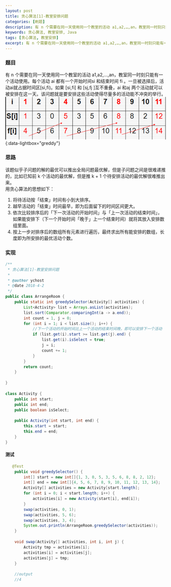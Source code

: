 ```yaml
---
layout: post
title: 贪心算法[1]-教室安排问题
categories: [刷题]
description: 有 n 个需要在同一天使用同一个教室的活动 a1,a2,…,an，教室同一时刻只能有一个活动使用。每个活动 ai 都有一个开始时间si 和结束时间 fi 。一旦被选择后，活动ai就占据时间区[si,fi)。如果 [si,fi] 和 [sj,fj ]互不重叠，ai 和aj 两个活动就可以被安排在这一天。该问题就是要安排这些活动使得尽量多的活动能不冲突的举行。
keywords: 贪心算法, 教室安排, Java
tags: [贪心算法, 教室安排]
excerpt: 有 n 个需要在同一天使用同一个教室的活动 a1,a2,…,an，教室同一时刻只能有一个活动使用。每个活动 ai 都有一个开始时间si 和结束时间 fi 。一旦被选择后，活动ai就占据时间区[si,fi)。如果 [si,fi] 和 [sj,fj ]互不重叠，ai 和aj 两个活动就可以被安排在这一天。该问题就是要安排这些活动使得尽量多的活动能不冲突的举行。
---
```


### 题目
有 n 个需要在同一天使用同一个教室的活动 a1,a2,…,an，教室同一时刻只能有一个活动使用。每个活动 ai 都有一个开始时间si 和结束时间 fi 。一旦被选择后，活动ai就占据时间区[si,fi)。如果 [si,fi] 和 [sj,fj ]互不重叠，ai 和aj 两个活动就可以被安排在这一天。该问题就是要安排这些活动使得尽量多的活动能不冲突的举行。  
[![greddy-arrange-room][img1]][img1]{:data-lightbox="greddy"}

### 思路
该题似乎子问题的解的最优可以推出全局问题最优解，但是子问题之间是很难递推的，比如已知前 k 个活动的最优解，但是推 k + 1 个待安排活动的最优解很难推出来。  
用贪心算法的思想如下：  
1. 将待活动按「结束」时间有小到大排序。
1. 越早活动的「结束」时间最早，即为后面留下的时间区间更大。
1. 依次比较排序后的「下一次活动的开始时间」与「上一次活动的结束时间」，如果能安排下（下一个开始时间「晚于」上一个结束时间）就将其放入安排数组里面。
1. 按上一步对排序后的数组所有元素进行遍历，最终求出所有能安排的数组，长度即为所安排的最优活动个数。



### 实现
```java
/**
 * 贪心算法[1]-教室安排问题
 *
 * @author ychost
 * @date 2018-4-2
 */
public class ArrangeRoom {
    public static int greedySelector(Activity[] activities) {
        List<Activity> list = Arrays.asList(activities);
        list.sort(Comparator.comparingInt(a -> a.end));
        int count = 1, j = 0;
        for (int i = 1; i < list.size(); i++) {
            //下一个活动的开始时间比上一个活动的结束时间晚，即可以安排下一个活动
            if (list.get(i).start >= list.get(j).end) {
                list.get(i).isSelect = true;
                j = i;
                count += 1;
            }
        }
        return count;
    }

}

class Activity {
    public int start;
    public int end;
    public boolean isSelect;

    public Activity(int start, int end) {
        this.start = start;
        this.end = end;
    }
}
```

#### 测试
```java
   @Test
    public void greedySelector() {
        int[] start = new int[]{1, 3, 0, 5, 3, 5, 6, 8, 8, 2, 12};
        int[] end = new int[]{4, 5, 6, 7, 8, 9, 10, 11, 12, 13, 14};
        Activity[] activities = new Activity[start.length];
        for (int i = 0; i < start.length; i++) {
            activities[i] = new Activity(start[i], end[i]);
        }
        swap(activities, 0, 1);
        swap(activities, 5, 6);
        swap(activities, 3, 4);
        System.out.println(ArrangeRoom.greedySelector(activities));
    }

    void swap(Activity[] activities, int i, int j) {
        Activity tmp = activities[i];
        activities[i] = activities[j];
        activities[j] = tmp;
    }

    //output
    //4
```


[img1]: /images/post/algorithm/greddy-arange-room.png
